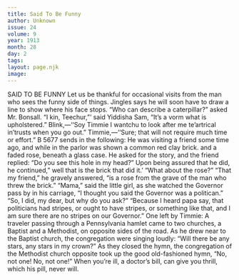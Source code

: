 ```yaml
---
title: Said To Be Funny
author: Unknown
issue: 24
volume: 9
year: 1913
month: 28
day: 2
tags:
layout: page.njk
image:
---
```

SAID TO BE FUNNY    Let us be thankful for occasional visits from the man who sees the funny side of things.    Jingles says he will soon have to draw a line to show where his face stops.    “Who can describe a caterpillar?” asked Mr. Bonsall.    “I kin, Teechur,”’ said Yiddisha Sam,    “It’s a vorm what is upholstered.”      Blink,—‘‘Soy Timmie I wantchu to look after me te’artrical in’trusts when you go out.”    Timmie,—‘‘Sure; that will not require much time or effort.”       B 5677 sends in the following:    He was visiting a friend some time ago, and while in the parlor was shown a common red clay brick. and a faded rose, beneath a glass case. He asked for the story, and the friend replied: “Do you see this hole in my head?” Upon being assured that he did, he continued,” well that is the brick that did it.’    “What about the rose?”   “That my friend,” he gravely answered, “is a rose from the grave of the man who threw the brick.”      “Mama,” said the little girl, as she watched the Governor pass by in his carriage, “I thought you said the Governor was a politican.”    “So, I did, my dear, but why do you ask?”   “Because I heard papa say, that politicians had stripes, or ought to have stripes, or something like that, and I am sure there are no stripes on our Governor.”       One left by Timmie:    A traveler passing through a Pennsylvania hamlet came to two churches, a Baptist and a Methodist, on opposite sides of the road. As he drew near to the Baptist church, the congregation were singing loudly: “Will there be any stars, any stars in my crown?” As they closed the hymn, the congregation of the Methodist church opposite took up the good old-fashioned hymn, “No, not one! No, not one!”      When you’re ill, a doctor’s bill, can give you thrill, which his pill, never will.   

